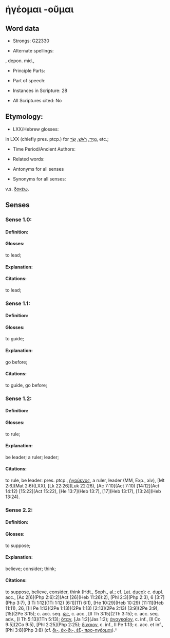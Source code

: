 # ἡγέομαι -οῦμαι

<!-- Status: S2=NeedsEdits -->
<!-- Lexica used for edits:   -->

## Word data

* Strongs: G22330

* Alternate spellings:

,  depon. mid.,

* Principle Parts: 


* Part of speech: 


* Instances in Scripture: 28

* All Scriptures cited: No

## Etymology: 


* LXX/Hebrew glosses: 

in LXX (chiefly pres. ptcp.) for [נָגִיד](//en-uhl/H5057), [רֹאשׁ](//en-uhl/H7218), [שַׂר](//en-uhl/H8269), etc.;

* Time Period/Ancient Authors: 


* Related words: 

* Antonyms for all senses

* Synonyms for all senses: 

 v.s. [δοκέω](../G13800/01.md).

## Senses 


### Sense  1.0: 

#### Definition: 

#### Glosses: 

to lead; 

#### Explanation: 


#### Citations: 

to lead;

### Sense  1.1: 

#### Definition: 

#### Glosses: 

to guide; 

#### Explanation: 

go before; 

#### Citations: 

to guide, go before;

### Sense  1.2: 

#### Definition: 

#### Glosses: 

to rule; 

#### Explanation: 

be leader; 
a ruler; 
leader; 

#### Citations: 

to rule, be leader: pres. ptcp., [ἡγούενος](), a ruler, leader (MM, Exp., xiv), [Mt 2:6](Mat 2:6)(LXX), [Lk 22:26](Luk 22:26), [Ac 7:10](Act 7:10) [14:12](Act 14:12) [15:22](Act 15:22), [He 13:7](Heb 13:7), [17](Heb 13:17), [13:24](Heb 13:24).

### Sense  2.2: 

#### Definition: 

#### Glosses: 

to suppose; 

#### Explanation: 

believe; 
consider; 
think; 

#### Citations: 

to suppose, believe, consider, think (Hdt., Soph., al.; cf. Lat. [duco]()): c. dupl. acc., [Ac 2[6](Php 2:6):2](Act [26](Heb 11:26):2), [Phl 2:3](Php 2:3), 6 [3:7](Php 3:7), [I Ti 1:12](1Ti 1:12) [6:1](1Ti 6:1), [He 10:29](Heb 10:29) [11:11](Heb 11:11), 26, [[II Pe 1:13](2Pe 1:13)](2Pe 1:13) [2:13](2Pe 2:13) [3:9](2Pe 3:9), [15](2Pe 3:15); c. acc. seq. [ὡς](), c. acc., [II Th 3:15](2Th 3:15); c. acc. seq. adv., [I Th 5:13](1Th 5:13); [ὅταν](), [Ja 1:2](Jas 1:2); [ἀναγκαῖον](), c. inf., [II Co 9:5](2Co 9:5), [Phl 2:25](Php 2:25); [δίκαιον](), c. inf., II Pe 1:13; c. acc. et inf., [Phl 3:8](Php 3:8) (cf. [δι-, ἐκ-δι-, ἐξ- προ-ηγέομαι]()).†
